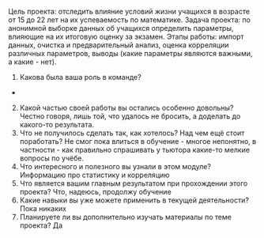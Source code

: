 Цель проекта: отследить влияние условий жизни учащихся в возрасте от 15 до 22 лет на их успеваемость по математике.
Задача проекта: по анонимной выборке данных об учащихся определить параметры, влияющие на их итоговую оценку за экзамен.
Этапы работы: импорт данных, очистка и предварительный анализ, оценка корреляции различных параметров, выводы (какие параметры являются важными, а какие - нет).

1. Какова была ваша роль в команде?
  -
2. Какой частью своей работы вы остались особенно довольны?
  Честно говоря, лишь той, что удалось не бросить, а доделать до какого-то результата.
3. Что не получилось сделать так, как хотелось? Над чем ещё стоит поработать?
  Не смог пока влиться в обучение - многое непонятно, в частности - как правильно спрашивать у тьютора какие-то мелкие вопросы по учёбе.
4. Что интересного и полезного вы узнали в этом модуле?
  Информацию про статистику и корреляцию
5. Что является вашим главным результатом при прохождении этого проекта?
  Что, надеюсь, продолжу обучение
6. Какие навыки вы уже можете применить в текущей деятельности?
  Пока никаких
7. Планируете ли вы дополнительно изучать материалы по теме проекта?
  Да
